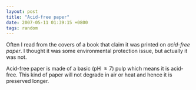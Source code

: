 ```yaml
---
layout: post
title: "Acid-free paper"
date: 2007-05-11 01:39:15 +0800
tags: random
---
```


Often I read from the covers of a book that claim it was printed on *acid-free paper*. I thought it was some environmental protection issue, but actually it was not.

Acid-free paper is made of a basic (pH $\ge 7$) pulp which means it is acid-free. This kind of paper will not degrade in air or heat and hence it is preserved longer.
